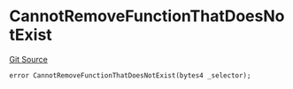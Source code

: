 # CannotRemoveFunctionThatDoesNotExist
[Git Source](https://github.com/thrackle-io/tron/blob/7030db34eb7187742ede73deed40ef4d7dddaa1b/src/protocol/economic/ruleProcessor/RuleProcessorDiamondLib.sol)


```solidity
error CannotRemoveFunctionThatDoesNotExist(bytes4 _selector);
```

